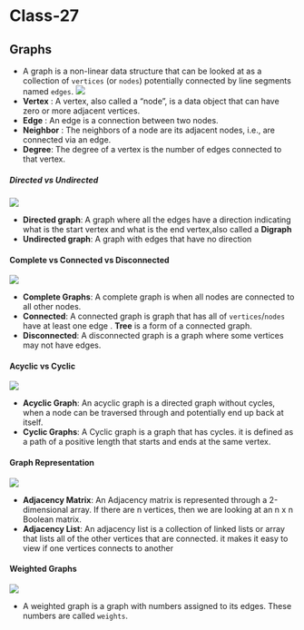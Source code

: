 # Class-27
## Graphs 
- A graph is a non-linear data structure that can be looked at as a collection of `vertices` (or `nodes`) potentially connected by line segments named `edges`.
![](https://encrypted-tbn0.gstatic.com/images?q=tbn:ANd9GcSMHZtpw4yNs1CEihS2HvVpMXiQLoDphpPWnA&usqp=CAU)
- **Vertex** : A vertex, also called a “node”, is a data object that can have zero or more adjacent vertices.
- **Edge** : An edge is a connection between two nodes.
- **Neighbor** : The neighbors of a node are its adjacent nodes, i.e., are connected via an edge.
- **Degree**: The degree of a vertex is the number of edges connected to that vertex.
##### Directed vs Undirected
![](https://encrypted-tbn0.gstatic.com/images?q=tbn:ANd9GcSxgm-DoSOsTSWk8P14fFXrErG28XXLhSm54g&usqp=CAU)
- **Directed graph**: A graph where all the edges have a direction indicating what is the start vertex and what is the end vertex,also called a **Digraph**
- **Undirected graph**: A graph with edges that have no direction
#### Complete vs Connected vs Disconnected
![](https://adrianmejia.com/images/connected-vs-complete-graph.jpg)
- **Complete Graphs**: A complete graph is when all nodes are connected to all other nodes.
- **Connected**: A connected graph is graph that has all of `vertices`/`nodes` have at least one edge . **Tree** is a form of a connected graph.
- **Disconnected**: A disconnected graph is a graph where some vertices may not have edges.
#### Acyclic vs Cyclic
![](https://adrianmejia.com/images/cyclic-vs-acyclic-directed-graph.jpg)
- **Acyclic Graph**: An acyclic graph is a directed graph without cycles, when a node can be traversed through and potentially end up back at itself.
- **Cyclic Graphs**: A Cyclic graph is a graph that has cycles. it is defined as a path of a positive length that starts and ends at the same vertex.
#### Graph Representation
![](https://encrypted-tbn0.gstatic.com/images?q=tbn:ANd9GcSWZePGl-7sBuottwt0kNzKXbchowrZh3z5aA&usqp=CAU)
- **Adjacency Matrix**: An Adjacency matrix is represented through a 2-dimensional array. If there are n vertices, then we are looking at an n x n Boolean matrix.
- **Adjacency List**: An adjacency list is a collection of linked lists or array that lists all of the other vertices that are connected. it makes it easy to view if one vertices connects to another
#### Weighted Graphs 
![](https://www.softwaretestinghelp.com/wp-content/qa/uploads/2019/08/6.weighted-graph-and-its-adjacency-matrix.png)
- A weighted graph is a graph with numbers assigned to its edges. These numbers are called `weights`.


